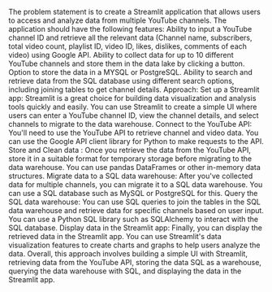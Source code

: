 The problem statement is to create a Streamlit application that allows users to access and analyze data from multiple YouTube channels. The application should have the following features:
  Ability to input a YouTube channel ID and retrieve all the relevant data (Channel name, subscribers, total video count, playlist ID, video ID, likes, dislikes, comments of each video) using Google API.
 Ability to collect data for up to 10 different YouTube channels and store them in the data lake by clicking a button.
 Option to store the data in a MYSQL or PostgreSQL.
Ability to search and retrieve data from the SQL database using different search options, including joining tables to get channel details.
Approach:
Set up a Streamlit app: Streamlit is a great choice for building data visualization and analysis tools quickly and easily. You can use Streamlit to create a simple UI where users can enter a YouTube channel ID, view the channel details, and select channels to migrate to the data warehouse.
Connect to the YouTube API: You'll need to use the YouTube API to retrieve channel and video data. You can use the Google API client library for Python to make requests to the API.
Store and Clean data : Once you retrieve the data from the YouTube API, store it in a suitable format for temporary storage before migrating to the data warehouse. You can use pandas DataFrames or other in-memory data structures.
Migrate data to a SQL data warehouse: After you've collected data for multiple channels, you can migrate it to a SQL data warehouse. You can use a SQL database such as MySQL or PostgreSQL for this.
Query the SQL data warehouse: You can use SQL queries to join the tables in the SQL data warehouse and retrieve data for specific channels based on user input. You can use a Python SQL library such as SQLAlchemy to interact with the SQL database.
Display data in the Streamlit app: Finally, you can display the retrieved data in the Streamlit app. You can use Streamlit's data visualization features to create charts and graphs to help users analyze the data.
Overall, this approach involves building a simple UI with Streamlit, retrieving data from the YouTube API, storing the data SQL as a warehouse, querying the data warehouse with SQL, and displaying the data in the Streamlit app.
